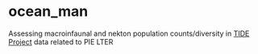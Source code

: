 # ocean_man
Assessing macroinfaunal and nekton population counts/diversity in [TIDE Project](https://thetideproject.org/) data related to PIE LTER
